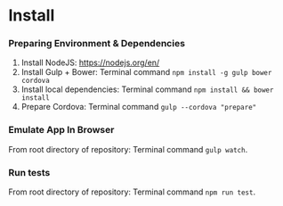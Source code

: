 # Install

### Preparing Environment & Dependencies

1. Install NodeJS: https://nodejs.org/en/
2. Install Gulp + Bower: Terminal command `npm install -g gulp bower cordova`
3. Install local dependencies: Terminal command `npm install && bower install`
4. Prepare Cordova: Terminal command `gulp --cordova "prepare"`

### Emulate App In Browser

From root directory of repository: Terminal command `gulp watch`.

### Run tests

From root directory of repository: Terminal command `npm run test`.
